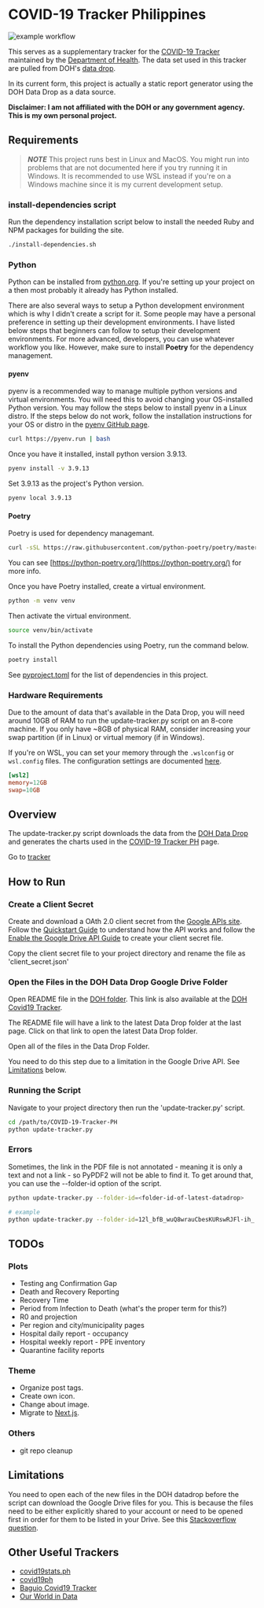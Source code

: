 # COVID-19 Tracker Philippines

![example workflow](https://github.com/donfiguerres/COVID-19-Tracker-PH/actions/workflows/ci.yml/badge.svg)

This serves as a supplementary tracker for the
[COVID-19 Tracker](https://www.doh.gov.ph/covid19tracker) maintained by the
[Department of Health](https://www.doh.gov.ph/). The data set used in this
tracker are pulled from DOH's
[data drop](https://drive.google.com/drive/folders/1ZPPcVU4M7T-dtRyUceb0pMAd8ickYf8o).

In its current form, this project is actually a static report generator using 
the DOH Data Drop as a data source.

**Disclaimer: I am not affiliated with the DOH or any government agency. This is my own personal project.**


## Requirements

> ___NOTE___ This project runs best in Linux and MacOS. You might run into
problems that are not documented here if you try running it in Windows. It is
recommended to use WSL instead if you're on a Windows machine since it is my
current development setup.

### install-dependencies script

Run the dependency installation script below to install the needed Ruby and
NPM packages for building the site.

```bash
./install-dependencies.sh
```

### Python
Python can be installed from [python.org](https://www.python.org/). If you're
setting up your project on a then most probably it already has Python installed.


There are also several ways to setup a Python development environment which is
why I didn't create a script for it. Some people may have a personal preference
in setting up their development environments. I have listed below steps that
beginners can follow to setup their development environments. For more advanced,
developers, you can use whatever workflow you like. However, make sure to
install __Poetry__ for the dependency management.

#### pyenv

pyenv is a recommended way to manage multiple python versions and virtual
environments. You will need this to avoid changing your OS-installed Python
version. You may follow the steps below to install pyenv in a Linux distro.
If the steps below do not work, follow the installation instructions for your OS
or distro in the [pyenv GitHub page](https://github.com/pyenv/pyenv).

```bash
curl https://pyenv.run | bash
```

Once you have it installed, install python version 3.9.13.

```bash
pyenv install -v 3.9.13
```

Set 3.9.13 as the project's Python version.

```bash
pyenv local 3.9.13
```

#### Poetry

Poetry is used for dependency managemant.

```bash
curl -sSL https://raw.githubusercontent.com/python-poetry/poetry/master/get-poetry.py | python -
```

You can see [https://python-poetry.org/](https://python-poetry.org/) for more info.

Once you have Poetry installed, create a virtual environment.

```bash
python -m venv venv
```

Then activate the virtual environment.

```bash
source venv/bin/activate
```

To install the Python dependencies using Poetry, run the command below.

```bash
poetry install
```

See [pyproject.toml](./pyproject.toml) for the list of dependencies in this
project.


### Hardware Requirements
Due to the amount of data that's available in the Data Drop, you will need
around 10GB of RAM to run the update-tracker.py script on an 8-core machine.
If you only have ~8GB of physical RAM, consider increasing your swap partition
(if in Linux) or virtual memory (if in Windows).

If you're on WSL, you can set your memory through the `.wslconfig` or
`wsl.config` files. The configuration settings are documented
[here](https://docs.microsoft.com/en-us/windows/wsl/wsl-config).

```conf
[wsl2]
memory=12GB
swap=10GB
```

## Overview
The update-tracker.py script downloads the data from the [DOH Data Drop](https://drive.google.com/drive/folders/1ZPPcVU4M7T-dtRyUceb0pMAd8ickYf8o)
and generates the charts used in the [COVID-19 Tracker PH](https://donfiguerres.github.io/COVID-19-Tracker-PH/tracker)
page.

Go to [tracker](https://donfiguerres.github.io/COVID-19-Tracker-PH/tracker)

## How to Run
### Create a Client Secret
Create and download a OAth 2.0 client secret from the
[Google APIs site](https://console.developers.google.com/).
Follow the
[Quickstart Guide](https://developers.google.com/drive/api/v3/quickstart/python)
to understand how the API works and follow the
[Enable the Google Drive API Guide](https://developers.google.com/drive/api/v3/enable-drive-api)
to create your client secret file.

Copy the client secret file to your project directory and rename the file as
'client_secret.json'

### Open the Files in the DOH Data Drop Google Drive Folder
Open README file in the [DOH folder](https://drive.google.com/drive/folders/1ZPPcVU4M7T-dtRyUceb0pMAd8ickYf8o).
This link is also available at the [DOH Covid19 Tracker](https://ncovtracker.doh.gov.ph/).

The README file will have a link to the latest Data Drop folder at the last page. Click on that link to open the latest Data Drop folder.

Open all of the files in the Data Drop Folder.

You need to do this step due to a limitation in the Google Drive API. See [Limitations](#limitations)
below.

### Running the Script
Navigate to your project directory then run the 'update-tracker.py' script.

```bash
cd /path/to/COVID-19-Tracker-PH
python update-tracker.py
```

### Errors
Sometimes, the link in the PDF file is not annotated - meaning it is only a text
and not a link - so PyPDF2 will not be able to find it. To get around that, you
can use the --folder-id option of the script.

```bash
python update-tracker.py --folder-id=<folder-id-of-latest-datadrop>

# example
python update-tracker.py --folder-id=12l_bfB_wuQ8wrauCbesKURswRJFl-ih_
```

## TODOs
### Plots
* Testing ang Confirmation Gap
* Death and Recovery Reporting
* Recovery Time
* Period from Infection to Death (what's the proper term for this?)
* R0 and projection
* Per region and city/municipality pages
* Hospital daily report - occupancy
* Hospital weekly report - PPE inventory
* Quarantine facility reports

### Theme
* Organize post tags.
* Create own icon.
* Change about image.
* Migrate to [Next.js](https://nextjs.org/).

### Others
* git repo cleanup


## Limitations
You need to open each of the new files in the DOH datadrop before the script can
download the Google Drive files for you. This is because the files need to be
either explicitly shared to your account or need to be opened first in order
for them to be listed in your Drive. See this [Stackoverflow question](https://stackoverflow.com/questions/62414423/google-drive-api-list-files-in-a-shared-folder-that-are-i-have-not-accessed-ye).

## Other Useful Trackers
* [covid19stats.ph](https://covid19stats.ph/)
* [covid19ph](https://covid19ph.com/)
* [Baguio Covid19 Tracker](http://endcov19.baguio.gov.ph/)
* [Our World in Data](https://ourworldindata.org/coronavirus-data-explorer)
